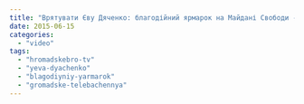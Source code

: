 ```yaml
---
title: "Врятувати Єву Дяченко: благодійний ярмарок на Майдані Свободи - hromadskeBro.tv"
date: 2015-06-15
categories: 
  - "video"
tags: 
  - "hromadskebro-tv"
  - "yeva-dyachenko"
  - "blagodiyniy-yarmarok"
  - "gromadske-telebachennya"
---
```



